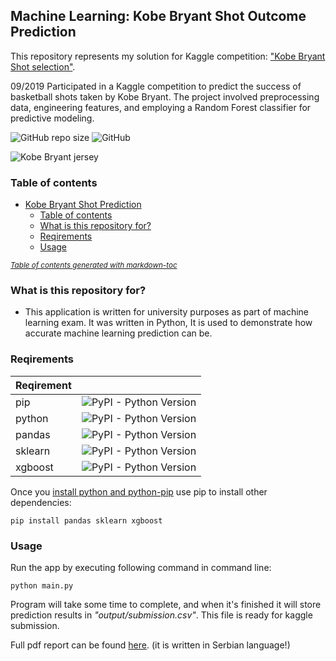 

## Machine Learning: Kobe Bryant Shot Outcome Prediction
This repository represents my solution for Kaggle competition: ["Kobe Bryant Shot selection"](https://www.kaggle.com/xvivancos/kobe-bryant-shot-selection). 

09/2019
Participated in a Kaggle competition to predict the success of basketball shots taken by Kobe Bryant. The project involved preprocessing data, engineering features, and employing a Random Forest classifier for predictive modeling.

![GitHub repo size](https://img.shields.io/github/repo-size/milanbojovic/kaggle-kobe-bryant-shot-selection) ![GitHub](https://img.shields.io/github/license/milanbojovic/kaggle-kobe-bryant-shot-selection)


![Kobe Bryant jersey](https://storage.googleapis.com/kaggle-competitions/kaggle/5185/logos/front_page.png) 

### Table of contents
- [Kobe Bryant Shot Prediction](#kobe-bryant-shot-prediction)
  * [Table of contents](#table-of-contents)
  * [What is this repository for?](#what-is-this-repository-for-)
  * [Reqirements](#reqirements)
  * [Usage](#usage)

<small><i><a href='http://ecotrust-canada.github.io/markdown-toc/'>Table of contents generated with markdown-toc</a></i></small>



### What is this repository for? 

 - This application is written for university purposes as part of machine learning exam. It was written in Python, It is used to demonstrate how accurate machine learning prediction can be. 
  
  ### Reqirements
|Reqirement||
|--|--|
|pip|![PyPI - Python Version](https://img.shields.io/badge/python-pip-blue)|
|python|![PyPI - Python Version](https://img.shields.io/pypi/pyversions/3)|
|pandas|![PyPI - Python Version](https://img.shields.io/badge/python-pandas-blue)|
|sklearn|![PyPI - Python Version](https://img.shields.io/badge/python-sklearn-blue)|
|xgboost|![PyPI - Python Version](https://img.shields.io/badge/python-xgboost-blue)|

Once you [install python and python-pip](https://www.makeuseof.com/tag/install-pip-for-python/) use pip to install other dependencies: 

    pip install pandas sklearn xgboost

### Usage
Run the app by executing following command in command line:

    python main.py

Program will take some time to complete, and when it's finished it will store prediction results in *"output/submission.csv"*. This file is ready for kaggle submission. 

Full pdf report can be found [here](https://github.com/milanbojovic/kaggle-kobe-bryant-shot-selection/blob/master/Report.pdf). (it is written in Serbian language!)
<!--stackedit_data:
eyJoaXN0b3J5IjpbODIwMzMxMzkxLC0xNzExNzkxNzM1LC0yMD
YwMTYxMDQ1LC0xNTQ0MDIwNjE0LC0yMTU4ODM5NzQsLTM1MTc2
NjA2NywtNDcwMzY1Mjg3LC0xMjU2NzU5OTIsLTEzMDM3NzU1NT
IsLTE0NTU2NjYwOTgsMTYwMTU4NDAwMywzMjU5ODk3MywzNTIx
OTQzMzMsLTExNzc2ODIxMTldfQ==
-->
